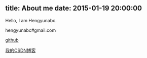 
title: About me
date: 2015-01-19 20:00:00
---
Hello, I am Hengyunabc.

hengyunabc#gmail.com

[github](https://github.com/hengyunabc "")

[我的CSDN博客](http://blog.csdn.net/hengyunabc "")